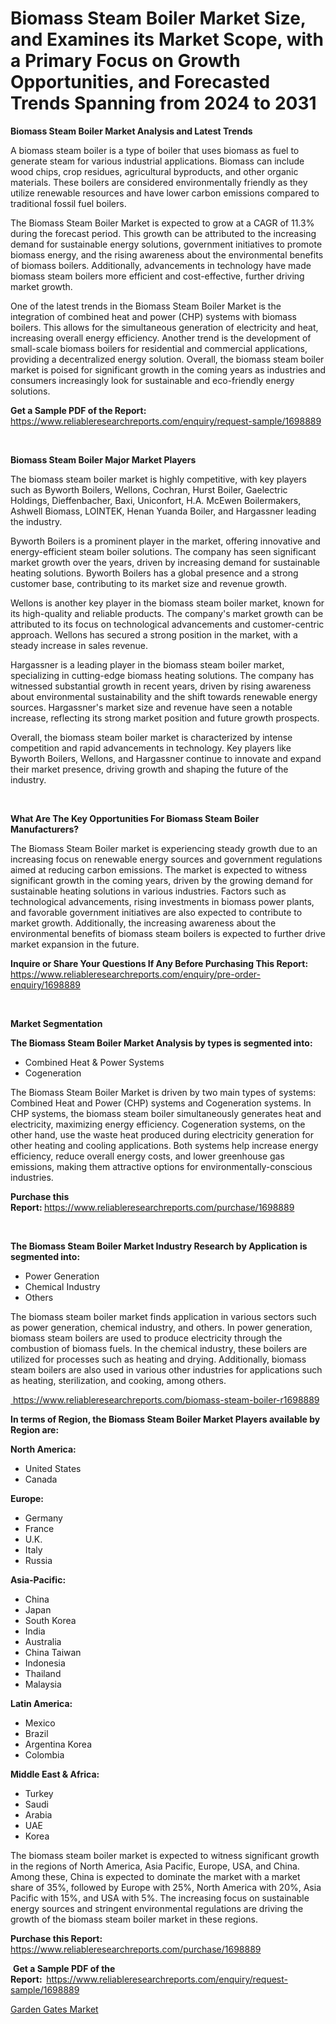 <p><h1>Biomass Steam Boiler Market Size, and Examines its Market Scope, with a Primary Focus on Growth Opportunities, and Forecasted Trends Spanning from 2024 to 2031</h1></p><p><strong>Biomass Steam Boiler Market Analysis and Latest Trends</strong></p>
<p><p>A biomass steam boiler is a type of boiler that uses biomass as fuel to generate steam for various industrial applications. Biomass can include wood chips, crop residues, agricultural byproducts, and other organic materials. These boilers are considered environmentally friendly as they utilize renewable resources and have lower carbon emissions compared to traditional fossil fuel boilers.</p><p>The Biomass Steam Boiler Market is expected to grow at a CAGR of 11.3% during the forecast period. This growth can be attributed to the increasing demand for sustainable energy solutions, government initiatives to promote biomass energy, and the rising awareness about the environmental benefits of biomass boilers. Additionally, advancements in technology have made biomass steam boilers more efficient and cost-effective, further driving market growth.</p><p>One of the latest trends in the Biomass Steam Boiler Market is the integration of combined heat and power (CHP) systems with biomass boilers. This allows for the simultaneous generation of electricity and heat, increasing overall energy efficiency. Another trend is the development of small-scale biomass boilers for residential and commercial applications, providing a decentralized energy solution. Overall, the biomass steam boiler market is poised for significant growth in the coming years as industries and consumers increasingly look for sustainable and eco-friendly energy solutions.</p></p>
<p><strong>Get a Sample PDF of the Report:&nbsp;</strong> <a href="https://www.reliableresearchreports.com/enquiry/request-sample/1698889">https://www.reliableresearchreports.com/enquiry/request-sample/1698889</a></p>
<p>&nbsp;</p>
<p><strong>Biomass Steam Boiler Major Market Players</strong></p>
<p><p>The biomass steam boiler market is highly competitive, with key players such as Byworth Boilers, Wellons, Cochran, Hurst Boiler, Gaelectric Holdings, Dieffenbacher, Baxi, Uniconfort, H.A. McEwen Boilermakers, Ashwell Biomass, LOINTEK, Henan Yuanda Boiler, and Hargassner leading the industry.</p><p>Byworth Boilers is a prominent player in the market, offering innovative and energy-efficient steam boiler solutions. The company has seen significant market growth over the years, driven by increasing demand for sustainable heating solutions. Byworth Boilers has a global presence and a strong customer base, contributing to its market size and revenue growth.</p><p>Wellons is another key player in the biomass steam boiler market, known for its high-quality and reliable products. The company's market growth can be attributed to its focus on technological advancements and customer-centric approach. Wellons has secured a strong position in the market, with a steady increase in sales revenue.</p><p>Hargassner is a leading player in the biomass steam boiler market, specializing in cutting-edge biomass heating solutions. The company has witnessed substantial growth in recent years, driven by rising awareness about environmental sustainability and the shift towards renewable energy sources. Hargassner's market size and revenue have seen a notable increase, reflecting its strong market position and future growth prospects.</p><p>Overall, the biomass steam boiler market is characterized by intense competition and rapid advancements in technology. Key players like Byworth Boilers, Wellons, and Hargassner continue to innovate and expand their market presence, driving growth and shaping the future of the industry.</p></p>
<p>&nbsp;</p>
<p><strong>What Are The Key Opportunities For Biomass Steam Boiler Manufacturers?</strong></p>
<p><p>The Biomass Steam Boiler market is experiencing steady growth due to an increasing focus on renewable energy sources and government regulations aimed at reducing carbon emissions. The market is expected to witness significant growth in the coming years, driven by the growing demand for sustainable heating solutions in various industries. Factors such as technological advancements, rising investments in biomass power plants, and favorable government initiatives are also expected to contribute to market growth. Additionally, the increasing awareness about the environmental benefits of biomass steam boilers is expected to further drive market expansion in the future.</p></p>
<p><strong>Inquire or Share Your Questions If Any Before Purchasing This Report:</strong> <a href="https://www.reliableresearchreports.com/enquiry/pre-order-enquiry/1698889">https://www.reliableresearchreports.com/enquiry/pre-order-enquiry/1698889</a></p>
<p>&nbsp;</p>
<p><strong>Market Segmentation</strong></p>
<p><strong>The Biomass Steam Boiler Market Analysis by types is segmented into:</strong></p>
<p><ul><li>Combined Heat & Power Systems</li><li>Cogeneration</li></ul></p>
<p><p>The Biomass Steam Boiler Market is driven by two main types of systems: Combined Heat and Power (CHP) systems and Cogeneration systems. In CHP systems, the biomass steam boiler simultaneously generates heat and electricity, maximizing energy efficiency. Cogeneration systems, on the other hand, use the waste heat produced during electricity generation for other heating and cooling applications. Both systems help increase energy efficiency, reduce overall energy costs, and lower greenhouse gas emissions, making them attractive options for environmentally-conscious industries.</p></p>
<p><strong>Purchase this Report:&nbsp;</strong><a href="https://www.reliableresearchreports.com/purchase/1698889">https://www.reliableresearchreports.com/purchase/1698889</a></p>
<p>&nbsp;</p>
<p><strong>The Biomass Steam Boiler Market Industry Research by Application is segmented into:</strong></p>
<p><ul><li>Power Generation</li><li>Chemical Industry</li><li>Others</li></ul></p>
<p><p>The biomass steam boiler market finds application in various sectors such as power generation, chemical industry, and others. In power generation, biomass steam boilers are used to produce electricity through the combustion of biomass fuels. In the chemical industry, these boilers are utilized for processes such as heating and drying. Additionally, biomass steam boilers are also used in various other industries for applications such as heating, sterilization, and cooking, among others.</p></p>
<p><a href="https://www.reliableresearchreports.com/biomass-steam-boiler-r1698889">&nbsp;https://www.reliableresearchreports.com/biomass-steam-boiler-r1698889</a></p>
<p><strong>In terms of Region, the Biomass Steam Boiler Market Players available by Region are:</strong></p>
<p>
    <p> <strong> North America: </strong>
        <ul>
            <li>United States</li>
            <li>Canada</li>
        </ul>
        </p> 
    <p> <strong> Europe: </strong>
        <ul>
            <li>Germany</li>
            <li>France</li>
            <li>U.K.</li>
            <li>Italy</li>
            <li>Russia</li>
        </ul>
        </p> 
    <p> <strong> Asia-Pacific: </strong>
        <ul>
            <li>China</li>
            <li>Japan</li>
            <li>South Korea</li>
            <li>India</li>
            <li>Australia</li>
            <li>China Taiwan</li>
            <li>Indonesia</li>
            <li>Thailand</li>
            <li>Malaysia</li>
        </ul>
        </p> 
    <p> <strong> Latin America: </strong>
        <ul>
            <li>Mexico</li>
            <li>Brazil</li>
            <li>Argentina Korea</li>
            <li>Colombia</li>
        </ul>
        </p> 
    <p> <strong> Middle East & Africa: </strong>
        <ul>
            <li>Turkey</li>
            <li>Saudi</li>
            <li>Arabia</li>
            <li>UAE</li>
            <li>Korea</li>
        </ul>
    </p>
    </p>
<p><p>The biomass steam boiler market is expected to witness significant growth in the regions of North America, Asia Pacific, Europe, USA, and China. Among these, China is expected to dominate the market with a market share of 35%, followed by Europe with 25%, North America with 20%, Asia Pacific with 15%, and USA with 5%. The increasing focus on sustainable energy sources and stringent environmental regulations are driving the growth of the biomass steam boiler market in these regions.</p></p>
<p><strong>Purchase this Report: </strong><a href="https://www.reliableresearchreports.com/purchase/1698889">https://www.reliableresearchreports.com/purchase/1698889</a></p>
<p>&nbsp;<strong>Get a Sample PDF of the Report:&nbsp;&nbsp;</strong><a href="https://www.reliableresearchreports.com/enquiry/request-sample/1698889">https://www.reliableresearchreports.com/enquiry/request-sample/1698889</a></p>
<p><strong></strong></p>
<p><p><a href="https://issuu.com/reportprime-2/docs/garden-gates-market-size-2030.pptx">Garden Gates Market</a></p></p>